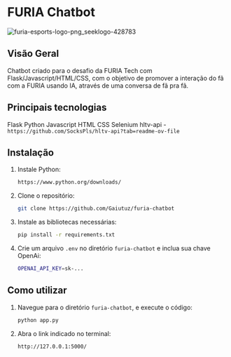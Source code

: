 # FURIA Chatbot
![furia-esports-logo-png_seeklogo-428783](https://github.com/user-attachments/assets/b3faf098-416a-4a8e-b4ae-df8d9f8e022c)

## Visão Geral
Chatbot criado para o desafio da FURIA Tech com Flask/Javascript/HTML/CSS, com o objetivo de promover a interação do fã com a FURIA usando IA, através de uma conversa de fã pra fã.

## Principais tecnologias
Flask
Python
Javascript
HTML
CSS
Selenium
hltv-api - `https://github.com/SocksPls/hltv-api?tab=readme-ov-file`

## Instalação
1. Instale Python:
   ```bash
   https://www.python.org/downloads/
   ```

2. Clone o repositório:
   ```bash
   git clone https://github.com/Gaiutuz/furia-chatbot
   ```

3. Instale as bibliotecas necessárias:
   ```bash
   pip install -r requirements.txt
   ```

4. Crie um arquivo `.env` no diretório `furia-chatbot` e inclua sua chave OpenAi:
   ```bash
   OPENAI_API_KEY=sk-...
   ```

## Como utilizar
1. Navegue para o diretório `furia-chatbot`, e execute o código:
   ```bash
   python app.py
   ```

2. Abra o link indicado no terminal:
   ```bash
   http://127.0.0.1:5000/
   ```
